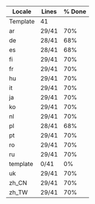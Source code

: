 |  Locale  |  Lines  | % Done|
|----------|---------|-------|
| Template |      41 |       |
| ar       |   29/41 |   70% |
| de       |   28/41 |   68% |
| es       |   28/41 |   68% |
| fi       |   29/41 |   70% |
| fr       |   29/41 |   70% |
| hu       |   29/41 |   70% |
| it       |   29/41 |   70% |
| ja       |   29/41 |   70% |
| ko       |   29/41 |   70% |
| nl       |   29/41 |   70% |
| pl       |   28/41 |   68% |
| pt       |   29/41 |   70% |
| ro       |   29/41 |   70% |
| ru       |   29/41 |   70% |
| template |    0/41 |    0% |
| uk       |   29/41 |   70% |
| zh_CN    |   29/41 |   70% |
| zh_TW    |   29/41 |   70% |
